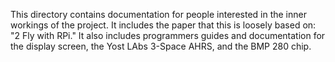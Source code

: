 This directory contains documentation for people interested in the inner workings of the project.  It includes the paper that this is loosely based on:  "2 Fly with RPi."  It also includes programmers guides and documentation for the display screen, the Yost LAbs 3-Space AHRS, and the BMP 280 chip.
